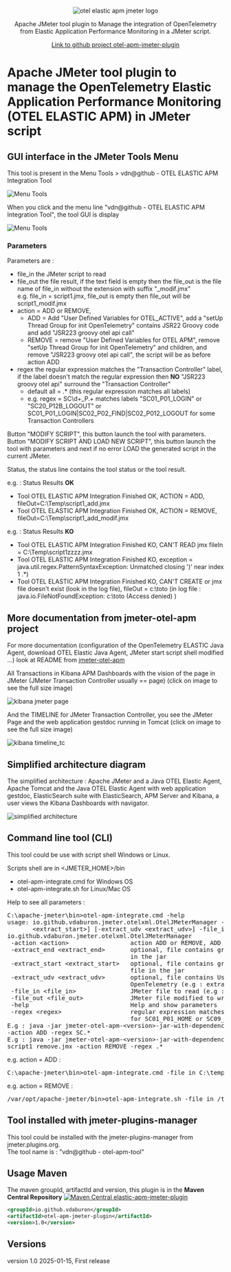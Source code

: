 <p align="center">
<img src="https://github.com/vdaburon/otel-apm-jmeter-plugin/blob/main/doc/otelapmjmplugin_logo.png" alt="otel elastic apm jmeter logo"/>

  <p align="center">Apache JMeter tool plugin to Manage the integration of OpenTelemetry from Elastic Application Performance Monitoring in a JMeter script.</p>
  <p align="center"><a href="https://github.com/vdaburon/otel-apm-jmeter-plugin">Link to github project otel-apm-jmeter-plugin</a></p>
</p>

# Apache JMeter tool plugin to manage the OpenTelemetry Elastic Application Performance Monitoring (OTEL ELASTIC APM) in JMeter script

## GUI interface in the JMeter Tools Menu
This tool is present in the Menu Tools > vdn@github - OTEL ELASTIC APM Integration Tool

![Menu Tools](doc/images/jmeter_menu_tools_with_otel_elastic_apm.png)

When you click and the menu line "vdn@github - OTEL ELASTIC APM Integration Tool", the tool GUI is display

![Menu Tools](doc/images/otel_elastic_apm_integration_tool_gui.png)

### Parameters
Parameters are :
* file_in the JMeter script to read
* file_out the file result, if the text field is empty then the file_out is the file name of file_in without the extension with suffix "_modif.jmx" <br/>
  e.g. file_in = script1.jmx, file_out is empty then file_out will be script1_modif.jmx
* action = ADD or REMOVE, 
  * ADD = Add "User Defined Variables for OTEL_ACTIVE", add a "setUp Thread Group for init OpenTelemetry" contains JSR22 Groovy code and add "JSR223 groovy otel api call"
  * REMOVE = remove "User Defined Variables for OTEL APM", remove "setUp Thread Group for init OpenTelemetry" and children, and remove "JSR223 groovy otel api call", the script will be as before action ADD
* regex the regular expression matches the "Transaction Controller" label, if the label doesn't match the regular expression then **NO** "JSR223 groovy otel api" surround the "Transaction Controller"
  * default all = .* (this regular expression matches all labels)
  * e.g. regex = SC\d+_P.+ matches labels "SC01_P01_LOGIN" or "SC20_P12B_LOGOUT" or SC01_P01_LOGIN|SC02_P02_FIND|SC02_P012_LOGOUT for some Transaction Controllers

Button "MODIFY SCRIPT", this button launch the tool with parameters.<br/>
Button "MODIFY SCRIPT AND LOAD NEW SCRIPT", this button launch the tool with parameters and next if no error LOAD the generated script in the current JMeter.

Status, the status line contains the tool status or the tool result.

e.g. : Status Results **OK**
* Tool OTEL ELASTIC APM Integration Finished OK, ACTION = ADD, fileOut=C:\Temp\script1_add.jmx
* Tool OTEL ELASTIC APM Integration Finished OK, ACTION = REMOVE, fileOut=C:\Temp\script1_add_modif.jmx

e.g. : Status Results **KO**
* Tool OTEL ELASTIC APM Integration Finished KO, CAN'T READ jmx fileIn = C:\Temp\script1zzzz.jmx
* Tool OTEL ELASTIC APM Integration Finished KO, exception = java.util.regex.PatternSyntaxException: Unmatched closing ')' near index 1 .*)
* Tool OTEL ELASTIC APM Integration Finished KO, CAN'T CREATE or jmx file doesn't exist (look in the log file), fileOut  = c:\toto (in log file : java.io.FileNotFoundException: c:\toto (Access denied)
  )

## More documentation from jmeter-otel-apm project
For more documentation (configuration of the OpenTelemetry ELASTIC Java Agent, download OTEL Elastic Java Agent, JMeter start script shell modified ...) look at README from [jmeter-otel-apm](https://github.com/vdaburon/jmeter-otel-apm)

All Transactions in Kibana APM Dashboards with the vision of the page in JMeter (JMeter Transaction Controller usually == page) (click on image to see the full size image)

![kibana jmeter page](doc/images/kibana_jmeter_transactions.png)

And the TIMELINE for JMeter Transaction Controller, you see the JMeter Page and the web application gestdoc running in Tomcat (click on image to see the full size image)

![kibana timeline_tc](doc/images/kibana_jmeter_timeline_tc.png)

## Simplified architecture diagram
The simplified architecture : Apache JMeter and a Java OTEL Elastic Agent, Apache Tomcat and the Java OTEL Elastic Agent with web application gestdoc, ElasticSearch suite with ElasticSearch, APM Server and Kibana, a user views the Kibana Dashboards with navigator.

![simplified architecture](doc/images/architecture_jmeter_tomcat_elastic_otel_apm.png)

## Command line tool (CLI)
This tool could be use with script shell Windows or Linux.

Scripts shell are in &lt;JMETER_HOME&gt;/bin
* otel-apm-integrate.cmd for Windows OS
* otel-apm-integrate.sh for Linux/Mac OS

Help to see all parameters :

<pre>
C:\apache-jmeter\bin&gt;otel-apm-integrate.cmd -help
usage: io.github.vdaburon.jmeter.otelxml.OtelJMeterManager -action &lt;action&gt; [-extract_end &lt;extract_end&gt;] [-extract_start
       &lt;extract_start&gt;] [-extract_udv &lt;extract_udv&gt;] -file_in &lt;file_in&gt; -file_out &lt;file_out&gt; [-help] [-regex &lt;regex&gt;]
io.github.vdaburon.jmeter.otelxml.OtelJMeterManager
 -action &lt;action&gt;                 action ADD or REMOVE, ADD : add groovy api call and REMOVE : remove groovy api call
 -extract_end &lt;extract_end&gt;       optional, file contains groovy end call api (e.g : extract_end.xml), default read file
                                  in the jar
 -extract_start &lt;extract_start&gt;   optional, file contains groovy start call api (e.g : extract_start.xml), default read
                                  file in the jar
 -extract_udv &lt;extract_udv&gt;       optional, file contains User Defined Variables and setUp Thread Group for init
                                  OpenTelemetry (e.g : extract_udv.xml), default read file in the jar
 -file_in &lt;file_in&gt;               JMeter file to read (e.g : script.jmx)
 -file_out &lt;file_out&gt;             JMeter file modified to write (e.g : script_add.jmx)
 -help                            Help and show parameters
 -regex &lt;regex&gt;                   regular expression matches Transaction Controller Label (default .*) (e.g : SC[0-9]+_.
                                  for SC01_P01_HOME or SC09_P12_LOGOUT)
E.g : java -jar jmeter-otel-apm-&lt;version&gt;-jar-with-dependencies.jar -file_in script1.jmx -file_out script1_add.jmx
-action ADD -regex SC.*
E.g : java -jar jmeter-otel-apm-&lt;version&gt;-jar-with-dependencies.jar -file_in script1_add.jmx -file_out
script1_remove.jmx -action REMOVE -regex .*
</pre>

e.g. action = ADD :
<pre>
C:\apache-jmeter\bin>otel-apm-integrate.cmd -file_in C:\temp\script1.jmx -file_out C:\temp\script1_add_cli.jmx -action ADD -regex SC.*
</pre>

e.g. action = REMOVE :
<pre>
/var/opt/apache-jmeter/bin>otel-apm-integrate.sh -file_in /tmp/script1_add.jmx -file_out /tmp/script1_remove_cli.jmx -action REMOVE
</pre>

## Tool installed with jmeter-plugins-manager
This tool could be installed with the jmeter-plugins-manager from jmeter.plugins.org.<br>
The tool name is : "vdn@github - otel-apm-tool"

## Usage Maven
The maven groupId, artifactId and version, this plugin is in the **Maven Central Repository** [![Maven Central elastic-apm-jmeter-plugin](https://maven-badges.herokuapp.com/maven-central/io.github.vdaburon/otel-apm-jmeter-plugin/badge.svg)](https://maven-badges.herokuapp.com/maven-central/io.github.vdaburon/otel-apm-jmeter-plugin)

```xml
<groupId>io.github.vdaburon</groupId>
<artifactId>otel-apm-jmeter-plugin</artifactId>
<version>1.0</version>
```
## Versions
version 1.0  2025-01-15, First release

